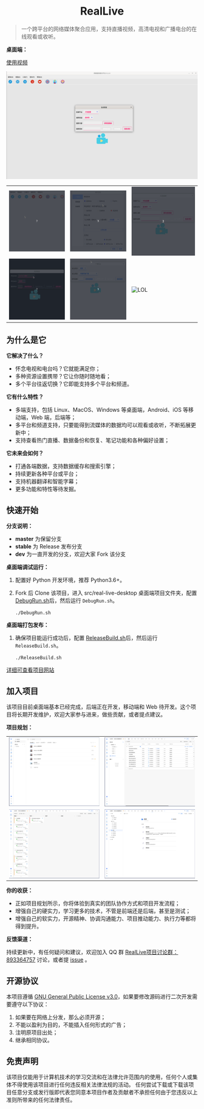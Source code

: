 <h1 align="center">RealLive</h1>

> 一个跨平台的网络媒体聚合应用，支持直播视频，高清电视和广播电台的在线观看或收听。

**桌面端：**

[使用视频](./assets/desktop/Use.mp4)

![Main](./assets/desktop/Main.png)

|  | | |
| --- | --- | --- |
| ![Features](./assets/desktop/Features.gif) | ![Setup](./assets/desktop/Setup.gif) |  ![Live](./assets/desktop/Live.gif) |
| ![TV](./assets/desktop/TV.gif) | ![RS](./assets/desktop/RS.gif) | ![LOL](./assets/desktop/LOL.gif) |

## 为什么是它

**它解决了什么？**

* 怀念电视和电台吗？它就能满足你；
* 多种资源设置携带？它让你随时随地看；
* 多个平台往返切换？它即能支持多个平台和频道。

**它有什么特性？**

* 多端支持，包括 Linux、MacOS、Windows 等桌面端，Android、iOS 等移动端，Web 端，后端等；
* 多平台和频道支持，只要能得到流媒体的数据均可以观看或收听，不断拓展更新中；
* 支持查看热门直播、数据备份和恢复、笔记功能和各种偏好设置；

**它未来会如何？**

* 打通各端数据，支持数据缓存和搜索引擎；
* 持续更新各种平台或平台；
* 支持机器翻译和智能字幕；
* 更多功能和特性等待发掘。

## 快速开始

**分支说明：**

* **master** 为保留分支
* **stable** 为 Release 发布分支
* **dev** 为一直开发的分支，欢迎大家 Fork 该分支

**桌面端调试运行：**

1. 配置好 Python 开发环境，推荐 Python3.6+。

2. Fork 后 Clone 该项目，进入 src/real-live-desktop 桌面端项目文件夹，配置 [DebugRun.sh](./src/real-live-desktop/DebugRun.sh)后，然后运行 `DebugRun.sh`。

    ```shell
    ./DebugRun.sh
    ```

**桌面端打包发布：**

1. 确保项目能运行成功后，配置 [ReleaseBuild.sh](./src/real-live-desktop/ReleaseBuild.sh)后，然后运行 `ReleaseBuild.sh`。

    ```shell
    ./ReleaseBuild.sh
    ```

[详细可查看项目网站](https://real-live.parzulpan.cn)

## 加入项目

该项目目前桌面端基本已经完成，后端正在开发，移动端和 Web 待开发。这个项目将长期开发维护，欢迎大家参与进来，做些贡献，或者提点建议。

**项目规划：**

|  |  |
| --- | --- |
|  ![项目规划1](./assets/desktop/项目规划1.png) | ![项目规划2](./assets/desktop/项目规划2.png) |
| ![项目规划3](./assets/desktop/项目规划3.png) | ![项目规划4](./assets/desktop/项目规划4.png) |

**你的收获：**

* 正如项目规划所示，你将体验到真实的团队协作方式和项目开发流程；
* 增强自己的硬实力，学习更多的技术，不管是前端还是后端，甚至是测试；
* 增强自己的软实力，开源精神、协调沟通能力、项目推动能力、执行力等都将得到提升。

**反馈渠道：**

持续更新中，有任何疑问和建议，欢迎加入 QQ 群 [RealLive项目讨论群：893364757](./assets/img/QQ群.jpg) 讨论，或者提 [issue](https://github.com/parzulpan/real-live/issues) 。

## 开源协议

本项目遵循 [GNU General Public License v3.0](./LICENSE)，如果要修改源码进行二次开发需要遵守以下协议：

1. 如果要在网络上分发，那么必须开源；
2. 不能以盈利为目的，不能插入任何形式的广告；
3. 注明原项目出处；
4. 继承相同协议。

## 免责声明

该项目仅能用于计算机技术的学习交流和在法律允许范围内的使用，任何个人或集体不得使用该项目进行任何违反相关法律法规的活动。 任何尝试下载或下载该项目任意分支或发行版即代表您同意本项目作者及贡献者不承担任何由于您违反以上准则所带来的任何法律责任。
